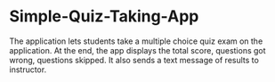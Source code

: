 # Simple-Quiz-Taking-App

The application lets students take a multiple choice quiz exam on the application. At the end, the app displays the total score, questions got wrong, questions skipped. It also sends a text message of results to instructor.
